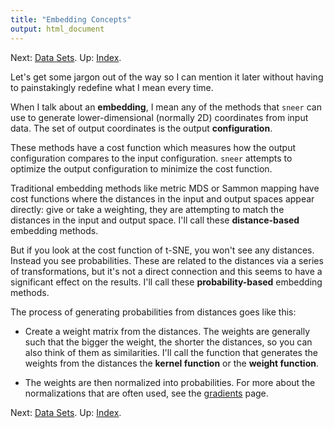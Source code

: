 ```yaml
---
title: "Embedding Concepts"
output: html_document
---
```


Next: [Data Sets](datasets.html). Up: [Index](index.html).

Let's get some jargon out of the way so I can mention it later without
having to painstakingly redefine what I mean every time.

When I talk about an **embedding**, I mean any of the methods that `sneer`
can use to generate lower-dimensional (normally 2D) coordinates from input 
data. The set of output coordinates is the output **configuration**.

These methods have a cost function which measures how the output configuration
compares to the input configuration. `sneer` attempts to optimize the 
output configuration to minimize the cost function.

Traditional embedding methods like metric MDS or Sammon mapping have cost 
functions where the distances in the input and output spaces appear directly:
give or take a weighting, they are attempting to match the distances in the
input and output space. I'll call these **distance-based** embedding methods.

But if you look at the cost function of t-SNE, you won't see any distances.
Instead you see probabilities. These are related to the distances via a series
of transformations, but it's not a direct connection and this seems to have a
significant effect on the results. I'll call these **probability-based** 
embedding methods.

The process of generating probabilities from distances goes like this:

* Create a weight matrix from the distances. The weights are generally such that 
  the bigger the weight, the shorter the distances, so you can also think of
  them as similarities. I'll call the function that generates the weights from 
  the distances the **kernel function** or the **weight function**.
  
* The weights are then normalized into probabilities. For more about the 
  normalizations that are often used, see the [gradients](gradients.html) page.

Next: [Data Sets](datasets.html). Up: [Index](index.html).


